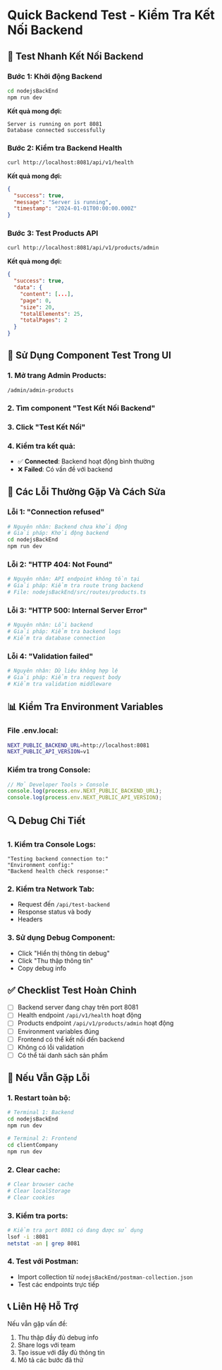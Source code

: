 # Quick Backend Test - Kiểm Tra Kết Nối Backend

## 🚀 **Test Nhanh Kết Nối Backend**

### **Bước 1: Khởi động Backend**

```bash
cd nodejsBackEnd
npm run dev
```

**Kết quả mong đợi:**

```
Server is running on port 8081
Database connected successfully
```

### **Bước 2: Kiểm tra Backend Health**

```bash
curl http://localhost:8081/api/v1/health
```

**Kết quả mong đợi:**

```json
{
  "success": true,
  "message": "Server is running",
  "timestamp": "2024-01-01T00:00:00.000Z"
}
```

### **Bước 3: Test Products API**

```bash
curl http://localhost:8081/api/v1/products/admin
```

**Kết quả mong đợi:**

```json
{
  "success": true,
  "data": {
    "content": [...],
    "page": 0,
    "size": 20,
    "totalElements": 25,
    "totalPages": 2
  }
}
```

## 🔧 **Sử Dụng Component Test Trong UI**

### **1. Mở trang Admin Products:**

```
/admin/admin-products
```

### **2. Tìm component "Test Kết Nối Backend"**

### **3. Click "Test Kết Nối"**

### **4. Kiểm tra kết quả:**

- ✅ **Connected**: Backend hoạt động bình thường
- ❌ **Failed**: Có vấn đề với backend

## 🐛 **Các Lỗi Thường Gặp Và Cách Sửa**

### **Lỗi 1: "Connection refused"**

```bash
# Nguyên nhân: Backend chưa khởi động
# Giải pháp: Khởi động backend
cd nodejsBackEnd
npm run dev
```

### **Lỗi 2: "HTTP 404: Not Found"**

```bash
# Nguyên nhân: API endpoint không tồn tại
# Giải pháp: Kiểm tra route trong backend
# File: nodejsBackEnd/src/routes/products.ts
```

### **Lỗi 3: "HTTP 500: Internal Server Error"**

```bash
# Nguyên nhân: Lỗi backend
# Giải pháp: Kiểm tra backend logs
# Kiểm tra database connection
```

### **Lỗi 4: "Validation failed"**

```bash
# Nguyên nhân: Dữ liệu không hợp lệ
# Giải pháp: Kiểm tra request body
# Kiểm tra validation middleware
```

## 📊 **Kiểm Tra Environment Variables**

### **File .env.local:**

```bash
NEXT_PUBLIC_BACKEND_URL=http://localhost:8081
NEXT_PUBLIC_API_VERSION=v1
```

### **Kiểm tra trong Console:**

```javascript
// Mở Developer Tools > Console
console.log(process.env.NEXT_PUBLIC_BACKEND_URL);
console.log(process.env.NEXT_PUBLIC_API_VERSION);
```

## 🔍 **Debug Chi Tiết**

### **1. Kiểm tra Console Logs:**

```
"Testing backend connection to:"
"Environment config:"
"Backend health check response:"
```

### **2. Kiểm tra Network Tab:**

- Request đến `/api/test-backend`
- Response status và body
- Headers

### **3. Sử dụng Debug Component:**

- Click "Hiển thị thông tin debug"
- Click "Thu thập thông tin"
- Copy debug info

## ✅ **Checklist Test Hoàn Chỉnh**

- [ ] Backend server đang chạy trên port 8081
- [ ] Health endpoint `/api/v1/health` hoạt động
- [ ] Products endpoint `/api/v1/products/admin` hoạt động
- [ ] Environment variables đúng
- [ ] Frontend có thể kết nối đến backend
- [ ] Không có lỗi validation
- [ ] Có thể tải danh sách sản phẩm

## 🚨 **Nếu Vẫn Gặp Lỗi**

### **1. Restart toàn bộ:**

```bash
# Terminal 1: Backend
cd nodejsBackEnd
npm run dev

# Terminal 2: Frontend
cd clientCompany
npm run dev
```

### **2. Clear cache:**

```bash
# Clear browser cache
# Clear localStorage
# Clear cookies
```

### **3. Kiểm tra ports:**

```bash
# Kiểm tra port 8081 có đang được sử dụng
lsof -i :8081
netstat -an | grep 8081
```

### **4. Test với Postman:**

- Import collection từ `nodejsBackEnd/postman-collection.json`
- Test các endpoints trực tiếp

## 📞 **Liên Hệ Hỗ Trợ**

Nếu vẫn gặp vấn đề:

1. Thu thập đầy đủ debug info
2. Share logs với team
3. Tạo issue với đầy đủ thông tin
4. Mô tả các bước đã thử
